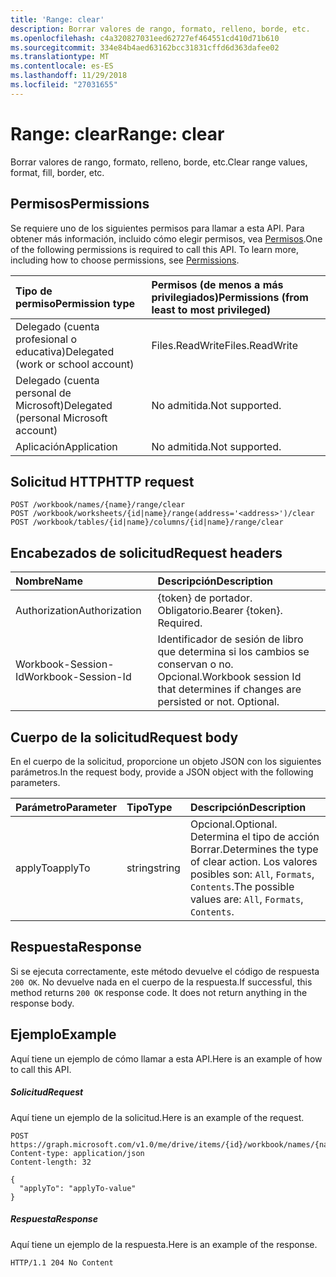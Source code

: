 ```yaml
---
title: 'Range: clear'
description: Borrar valores de rango, formato, relleno, borde, etc.
ms.openlocfilehash: c4a320827031eed62727ef464551cd410d71b610
ms.sourcegitcommit: 334e84b4aed63162bcc31831cffd6d363dafee02
ms.translationtype: MT
ms.contentlocale: es-ES
ms.lasthandoff: 11/29/2018
ms.locfileid: "27031655"
---
```

# <a name="range-clear"></a><span data-ttu-id="30afd-103">Range: clear</span><span class="sxs-lookup"><span data-stu-id="30afd-103">Range: clear</span></span>

<span data-ttu-id="30afd-104">Borrar valores de rango, formato, relleno, borde, etc.</span><span class="sxs-lookup"><span data-stu-id="30afd-104">Clear range values, format, fill, border, etc.</span></span>
## <a name="permissions"></a><span data-ttu-id="30afd-105">Permisos</span><span class="sxs-lookup"><span data-stu-id="30afd-105">Permissions</span></span>
<span data-ttu-id="30afd-p101">Se requiere uno de los siguientes permisos para llamar a esta API. Para obtener más información, incluido cómo elegir permisos, vea [Permisos](/graph/permissions-reference).</span><span class="sxs-lookup"><span data-stu-id="30afd-p101">One of the following permissions is required to call this API. To learn more, including how to choose permissions, see [Permissions](/graph/permissions-reference).</span></span>

|<span data-ttu-id="30afd-108">Tipo de permiso</span><span class="sxs-lookup"><span data-stu-id="30afd-108">Permission type</span></span>      | <span data-ttu-id="30afd-109">Permisos (de menos a más privilegiados)</span><span class="sxs-lookup"><span data-stu-id="30afd-109">Permissions (from least to most privileged)</span></span>              |
|:--------------------|:---------------------------------------------------------|
|<span data-ttu-id="30afd-110">Delegado (cuenta profesional o educativa)</span><span class="sxs-lookup"><span data-stu-id="30afd-110">Delegated (work or school account)</span></span> | <span data-ttu-id="30afd-111">Files.ReadWrite</span><span class="sxs-lookup"><span data-stu-id="30afd-111">Files.ReadWrite</span></span>    |
|<span data-ttu-id="30afd-112">Delegado (cuenta personal de Microsoft)</span><span class="sxs-lookup"><span data-stu-id="30afd-112">Delegated (personal Microsoft account)</span></span> | <span data-ttu-id="30afd-113">No admitida.</span><span class="sxs-lookup"><span data-stu-id="30afd-113">Not supported.</span></span>    |
|<span data-ttu-id="30afd-114">Aplicación</span><span class="sxs-lookup"><span data-stu-id="30afd-114">Application</span></span> | <span data-ttu-id="30afd-115">No admitida.</span><span class="sxs-lookup"><span data-stu-id="30afd-115">Not supported.</span></span> |

## <a name="http-request"></a><span data-ttu-id="30afd-116">Solicitud HTTP</span><span class="sxs-lookup"><span data-stu-id="30afd-116">HTTP request</span></span>
<!-- { "blockType": "ignored" } -->
```http
POST /workbook/names/{name}/range/clear
POST /workbook/worksheets/{id|name}/range(address='<address>')/clear
POST /workbook/tables/{id|name}/columns/{id|name}/range/clear

```
## <a name="request-headers"></a><span data-ttu-id="30afd-117">Encabezados de solicitud</span><span class="sxs-lookup"><span data-stu-id="30afd-117">Request headers</span></span>
| <span data-ttu-id="30afd-118">Nombre</span><span class="sxs-lookup"><span data-stu-id="30afd-118">Name</span></span>       | <span data-ttu-id="30afd-119">Descripción</span><span class="sxs-lookup"><span data-stu-id="30afd-119">Description</span></span>|
|:---------------|:----------|
| <span data-ttu-id="30afd-120">Authorization</span><span class="sxs-lookup"><span data-stu-id="30afd-120">Authorization</span></span>  | <span data-ttu-id="30afd-p102">{token} de portador. Obligatorio.</span><span class="sxs-lookup"><span data-stu-id="30afd-p102">Bearer {token}. Required.</span></span> |
| <span data-ttu-id="30afd-123">Workbook-Session-Id</span><span class="sxs-lookup"><span data-stu-id="30afd-123">Workbook-Session-Id</span></span>  | <span data-ttu-id="30afd-p103">Identificador de sesión de libro que determina si los cambios se conservan o no. Opcional.</span><span class="sxs-lookup"><span data-stu-id="30afd-p103">Workbook session Id that determines if changes are persisted or not. Optional.</span></span>|

## <a name="request-body"></a><span data-ttu-id="30afd-126">Cuerpo de la solicitud</span><span class="sxs-lookup"><span data-stu-id="30afd-126">Request body</span></span>
<span data-ttu-id="30afd-127">En el cuerpo de la solicitud, proporcione un objeto JSON con los siguientes parámetros.</span><span class="sxs-lookup"><span data-stu-id="30afd-127">In the request body, provide a JSON object with the following parameters.</span></span>

| <span data-ttu-id="30afd-128">Parámetro</span><span class="sxs-lookup"><span data-stu-id="30afd-128">Parameter</span></span>    | <span data-ttu-id="30afd-129">Tipo</span><span class="sxs-lookup"><span data-stu-id="30afd-129">Type</span></span>   |<span data-ttu-id="30afd-130">Descripción</span><span class="sxs-lookup"><span data-stu-id="30afd-130">Description</span></span>|
|:---------------|:--------|:----------|
|<span data-ttu-id="30afd-131">applyTo</span><span class="sxs-lookup"><span data-stu-id="30afd-131">applyTo</span></span>|<span data-ttu-id="30afd-132">string</span><span class="sxs-lookup"><span data-stu-id="30afd-132">string</span></span>|<span data-ttu-id="30afd-133">Opcional.</span><span class="sxs-lookup"><span data-stu-id="30afd-133">Optional.</span></span> <span data-ttu-id="30afd-134">Determina el tipo de acción Borrar.</span><span class="sxs-lookup"><span data-stu-id="30afd-134">Determines the type of clear action.</span></span>  <span data-ttu-id="30afd-135">Los valores posibles son: `All`, `Formats`, `Contents`.</span><span class="sxs-lookup"><span data-stu-id="30afd-135">The possible values are: `All`, `Formats`, `Contents`.</span></span>|

## <a name="response"></a><span data-ttu-id="30afd-136">Respuesta</span><span class="sxs-lookup"><span data-stu-id="30afd-136">Response</span></span>

<span data-ttu-id="30afd-p105">Si se ejecuta correctamente, este método devuelve el código de respuesta `200 OK`. No devuelve nada en el cuerpo de la respuesta.</span><span class="sxs-lookup"><span data-stu-id="30afd-p105">If successful, this method returns `200 OK` response code. It does not return anything in the response body.</span></span>

## <a name="example"></a><span data-ttu-id="30afd-139">Ejemplo</span><span class="sxs-lookup"><span data-stu-id="30afd-139">Example</span></span>
<span data-ttu-id="30afd-140">Aquí tiene un ejemplo de cómo llamar a esta API.</span><span class="sxs-lookup"><span data-stu-id="30afd-140">Here is an example of how to call this API.</span></span>
##### <a name="request"></a><span data-ttu-id="30afd-141">Solicitud</span><span class="sxs-lookup"><span data-stu-id="30afd-141">Request</span></span>
<span data-ttu-id="30afd-142">Aquí tiene un ejemplo de la solicitud.</span><span class="sxs-lookup"><span data-stu-id="30afd-142">Here is an example of the request.</span></span>
<!-- {
  "blockType": "request",
  "name": "range_clear"
}-->
```http
POST https://graph.microsoft.com/v1.0/me/drive/items/{id}/workbook/names/{name}/range/clear
Content-type: application/json
Content-length: 32

{
  "applyTo": "applyTo-value"
}
```

##### <a name="response"></a><span data-ttu-id="30afd-143">Respuesta</span><span class="sxs-lookup"><span data-stu-id="30afd-143">Response</span></span>
<span data-ttu-id="30afd-144">Aquí tiene un ejemplo de la respuesta.</span><span class="sxs-lookup"><span data-stu-id="30afd-144">Here is an example of the response.</span></span> 
<!-- {
  "blockType": "response"
} -->
```http
HTTP/1.1 204 No Content
```

<!-- uuid: 8fcb5dbc-d5aa-4681-8e31-b001d5168d79
2015-10-25 14:57:30 UTC -->
<!-- {
  "type": "#page.annotation",
  "description": "Range: clear",
  "keywords": "",
  "section": "documentation",
  "tocPath": ""
}-->